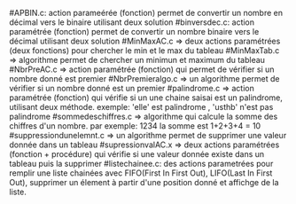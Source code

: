 #APBIN.c:
 action parameérée (fonction) permet de convertir un nombre en décimal vers le binaire utilisant deux solution
#binversdec.c:
 action paramétrée (fonction) permet de convertir un nombre binaire vers le décimal  utilisant deux solution
#MinMaxAC.c => deux actions paramétrées (deux fonctions) pour chercher le min et le max du tableau
#MinMaxTab.c => algorithme permet de chercher un minimun et maximum du tableau 
#NbrPreAC.c => action paramétrée (fonction) qui permet de vérifier si un nombre donné est premier
#NbrPremieralgo.c => un algorithme permet de vérifier si un nombre donné est un premier
#palindrome.c => action paramétrée (fonction) qui vérifie si un une chaine saisai est un palindrome, utilisant deux méthode. exemple: 'elle' est palindrome , 'usthb' n'est pas palindrome
#sommedeschiffres.c => algorithme qui calcule la somme des chiffres d'un nombre. par exemple: 1234 la somme est 1+2+3+4 = 10
#suppressiondunelemnt.c => un algorithme permet de supprimer une valeur donnée dans un tableau
#supressionvalAC.x => deux actions paramétrées (fonction + procédure) qui vérifie si une valeur donnée existe dans un tableau puis la    supprimer
#listechainee.c:
 des actions parametrées pour remplir une liste chainées avec FIFO(First In First Out), LIFO(Last In First Out), supprimer un élement à partir d'une position donné et affichge de la liste.
